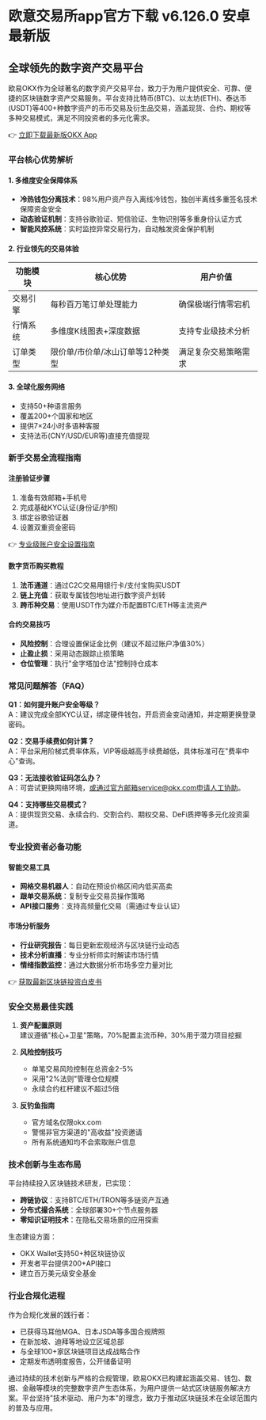 # 欧意交易所app官方下载 v6.126.0 安卓最新版

## 全球领先的数字资产交易平台

欧易OKX作为全球著名的数字资产交易平台，致力于为用户提供安全、可靠、便捷的区块链数字资产交易服务。平台支持比特币(BTC)、以太坊(ETH)、泰达币(USDT)等400+种数字资产的币币交易及衍生品交易，涵盖现货、合约、期权等多种交易模式，满足不同投资者的多元化需求。

👉 [立即下载最新版OKX App](https://bit.ly/okx_welcome)

### 平台核心优势解析

#### 1. 多维度安全保障体系
- **冷热钱包分离技术**：98%用户资产存入离线冷钱包，独创半离线多重签名技术保障资金安全
- **动态验证机制**：支持谷歌验证、短信验证、生物识别等多重身份认证方式
- **智能风控系统**：实时监控异常交易行为，自动触发资金保护机制

#### 2. 行业领先的交易体验
| 功能模块 | 核心优势 | 用户价值 |
|---------|----------|----------|
| 交易引擎 | 每秒百万笔订单处理能力 | 确保极端行情零宕机 |
| 行情系统 | 多维度K线图表+深度数据 | 支持专业级技术分析 |
| 订单类型 | 限价单/市价单/冰山订单等12种类型 | 满足复杂交易策略需求 |

#### 3. 全球化服务网络
- 支持50+种语言服务
- 覆盖200+个国家和地区
- 提供7×24小时多语种客服
- 支持法币(CNY/USD/EUR等)直接充值提现

### 新手交易全流程指南

#### 注册验证步骤
1. 准备有效邮箱+手机号
2. 完成基础KYC认证(身份证/护照)
3. 绑定谷歌验证器
4. 设置双重资金密码

👉 [专业级账户安全设置指南](https://bit.ly/okx_welcome)

#### 数字货币购买教程
1. **法币通道**：通过C2C交易用银行卡/支付宝购买USDT
2. **链上充值**：获取专属钱包地址进行数字资产划转
3. **跨币种交易**：使用USDT作为媒介币配置BTC/ETH等主流资产

#### 合约交易技巧
- **风险控制**：合理设置保证金比例（建议不超过账户净值30%）
- **止盈止损**：采用动态跟踪止损策略
- **仓位管理**：执行"金字塔加仓法"控制持仓成本

### 常见问题解答（FAQ）

**Q1：如何提升账户安全等级？**  
A：建议完成全部KYC认证，绑定硬件钱包，开启资金变动通知，并定期更换登录密码。

**Q2：交易手续费如何计算？**  
A：平台采用阶梯式费率体系，VIP等级越高手续费越低，具体标准可在"费率中心"查询。

**Q3：无法接收验证码怎么办？**  
A：可尝试更换网络环境，或通过官方邮箱service@okx.com申请人工协助。

**Q4：支持哪些交易模式？**  
A：提供现货交易、永续合约、交割合约、期权交易、DeFi质押等多元化投资渠道。

### 专业投资者必备功能

#### 智能交易工具
- **网格交易机器人**：自动在预设价格区间内低买高卖
- **跟单交易系统**：复制专业交易员操作策略
- **API接口服务**：支持高频量化交易（需通过专业认证）

#### 市场分析服务
- **行业研究报告**：每日更新宏观经济与区块链行业动态
- **技术分析直播**：专业分析师实时解读市场行情
- **情绪指数监控**：通过大数据分析市场多空力量对比

👉 [获取最新区块链投资白皮书](https://bit.ly/okx_welcome)

### 安全交易最佳实践

1. **资产配置原则**  
   建议遵循"核心+卫星"策略，70%配置主流币种，30%用于潜力项目挖掘

2. **风险控制技巧**  
   - 单笔交易风险控制在总资金2-5%
   - 采用"2%法则"管理仓位规模
   - 永续合约杠杆建议不超过5倍

3. **反钓鱼指南**  
   - 官方域名仅限okx.com
   - 警惕非官方渠道的"高收益"投资邀请
   - 所有系统通知均不会索取账户信息

### 技术创新与生态布局

平台持续投入区块链技术研发，已实现：
- **跨链协议**：支持BTC/ETH/TRON等多链资产互通
- **分布式撮合系统**：全球部署30+个节点服务器
- **零知识证明技术**：在隐私交易场景的应用探索

生态建设方面：
- OKX Wallet支持50+种区块链协议
- 开发者平台提供200+API接口
- 建立百万美元级安全基金

### 行业合规化进程

作为合规化发展的践行者：
- 已获得马耳他MGA、日本JSDA等多国合规牌照
- 在新加坡、迪拜等地设立区域总部
- 与全球100+家区块链项目达成战略合作
- 定期发布透明度报告，公开储备证明

通过持续的技术创新与严格的合规管理，欧易OKX已构建起涵盖交易、钱包、数据、金融等模块的完整数字资产生态体系，为用户提供一站式区块链服务解决方案。平台坚持"技术驱动、用户为本"的理念，致力于推动区块链技术在全球范围内的普及与应用。